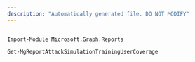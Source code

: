 ```yaml
---
description: "Automatically generated file. DO NOT MODIFY"
---
```


```powershellv1

Import-Module Microsoft.Graph.Reports

Get-MgReportAttackSimulationTrainingUserCoverage

```